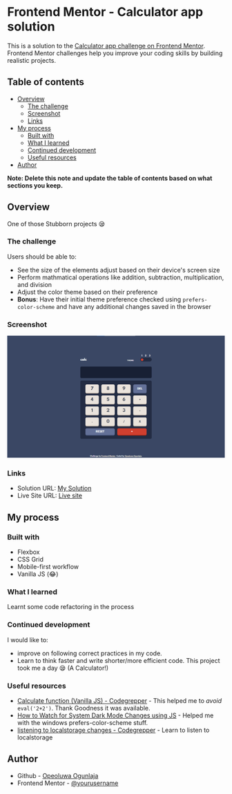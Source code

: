 # Frontend Mentor - Calculator app solution

This is a solution to the [Calculator app challenge on Frontend Mentor](https://www.frontendmentor.io/challenges/calculator-app-9lteq5N29). Frontend Mentor challenges help you improve your coding skills by building realistic projects. 

## Table of contents

- [Overview](#overview)
  - [The challenge](#the-challenge)
  - [Screenshot](#screenshot)
  - [Links](#links)
- [My process](#my-process)
  - [Built with](#built-with)
  - [What I learned](#what-i-learned)
  - [Continued development](#continued-development)
  - [Useful resources](#useful-resources)
- [Author](#author)

**Note: Delete this note and update the table of contents based on what sections you keep.**

## Overview
One of those Stubborn projects 😪

### The challenge

Users should be able to:

- See the size of the elements adjust based on their device's screen size
- Perform mathmatical operations like addition, subtraction, multiplication, and division
- Adjust the color theme based on their preference
- **Bonus**: Have their initial theme preference checked using `prefers-color-scheme` and have any additional changes saved in the browser

### Screenshot

![My try 😁](./design/my-try.png)

### Links

- Solution URL: [My Solution](https://your-solution-url.com)
- Live Site URL: [Live site](https://your-live-site-url.com)

## My process

### Built with

- Flexbox
- CSS Grid
- Mobile-first workflow
- Vanilla JS (😂)

### What I learned

Learnt some code refactoring in the process

### Continued development

I would like to:
- improve on following correct practices in my code.
- Learn to think faster and write shorter/more efficient code. This project took me a day 😪 (A Calculator!)


### Useful resources

- [Calculate function (Vanilla JS) - Codegrepper](https://www.codegrepper.com/code-examples/javascript/logic+for+building+calculator+using+JavaScript+without+using+eval) - This helped me to *avoid* `eval('2+2')`. Thank Goodness it was available.
- [How to Watch for System Dark Mode Changes using JS](https://www.section.io/engineering-education/watch-for-system-dark-mode-using-js-css/) - Helped me with the windows prefers-color-scheme stuff.
- [listening to localstorage changes - Codegrepper](https://www.codegrepper.com/code-examples/javascript/listen+to+localstorage+changes) - Learn to listen to localstorage


## Author

- Github - [Opeoluwa Ogunlaja](https://github.com/Opeoluwa-Ogunlaja)
- Frontend Mentor - [@yourusername](https://www.frontendmentor.io/profile/opeoluwa-ogunlaja)